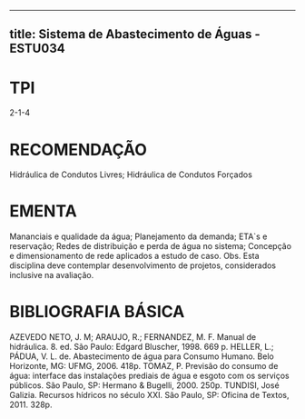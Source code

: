 
---
title: Sistema de Abastecimento de Águas - ESTU034 
---

# TPI

2-1-4

# RECOMENDAÇÃO

Hidráulica de Condutos Livres; Hidráulica de Condutos Forçados

# EMENTA

Mananciais e qualidade da água; Planejamento da demanda; ETA`s e reservação; Redes de distribuição e perda de água no sistema; Concepção e dimensionamento de rede aplicados a estudo de caso. Obs. Esta disciplina deve contemplar desenvolvimento de projetos, considerados inclusive na avaliação.

# BIBLIOGRAFIA BÁSICA

AZEVEDO NETO, J. M; ARAUJO, R.; FERNANDEZ, M. F. Manual de hidráulica. 8. ed. São Paulo: Edgard Bluscher, 1998. 669 p.
HELLER, L.; PÁDUA, V. L. de. Abastecimento de água para Consumo Humano. Belo Horizonte, MG: UFMG, 2006. 418p.
TOMAZ, P. Previsão do consumo de água: interface das instalações prediais de água e esgoto com os serviços públicos. São Paulo, SP: Hermano & Bugelli, 2000. 250p.
TUNDISI, José Galizia. Recursos hídricos no século XXI. São Paulo, SP: Oficina de Textos, 2011. 328p.
        